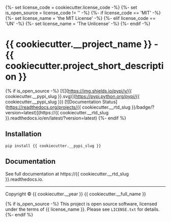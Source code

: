 {%- set license_code = cookiecutter.license_code -%}
{%- set is_open_source = license_code != '' -%}
{%- if license_code == 'MIT' -%}
{%- set license_name = 'the MIT License' -%}
{%- elif license_code == 'UN' -%}
{%- set license_name = 'The Unlicense' -%}
{%- endif -%}
# {{ cookiecutter.__project_name }} - {{ cookiecutter.project_short_description }}

{% if is_open_source -%}
[![](https://img.shields.io/pypi/v/{{ cookiecutter.__pypi_slug }}.svg)](https://pypi.python.org/pypi/{{ cookiecutter.__pypi_slug }})
[![Documentation Status](https://readthedocs.org/projects/{{ cookiecutter.__rtd_slug }}/badge/?version=latest)](https://{{ cookiecutter.__rtd_slug }}.readthedocs.io/en/latest/?version=latest)
{%- endif %}

## Installation

`pip install {{ cookiecutter.__pypi_slug }}`

## Documentation

See full documentation at https://{{ cookiecutter.__rtd_slug }}.readthedocs.io.

----

Copyright &copy; {{ cookiecutter.__year }} {{ cookiecutter.__full_name }}

{% if is_open_source -%}
This project is open source software, licensed under the terms of {{ license_name }}.
Please see `LICENSE.txt` for details.
{%- endif %}
